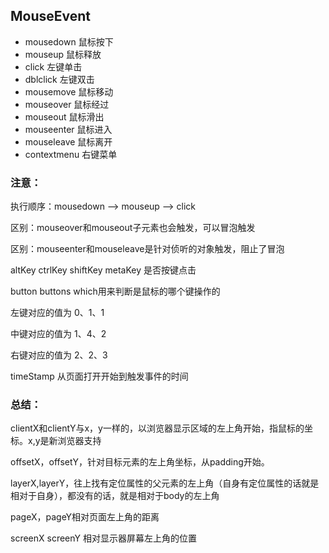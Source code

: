 ## MouseEvent

- mousedown 鼠标按下
- mouseup 鼠标释放
- click 左键单击
- dblclick 左键双击
- mousemove 鼠标移动
- mouseover 鼠标经过
- mouseout 鼠标滑出
- mouseenter 鼠标进入
- mouseleave 鼠标离开
- contextmenu 右键菜单

### 注意：
执行顺序：mousedown —> mouseup —> click

区别：mouseover和mouseout子元素也会触发，可以冒泡触发

区别：mouseenter和mouseleave是针对侦听的对象触发，阻止了冒泡

altKey ctrlKey shiftKey metaKey 是否按键点击

button buttons which用来判断是鼠标的哪个键操作的

左键对应的值为 0、1、1

中键对应的值为 1、4、2

右键对应的值为 2、2、3

timeStamp 从页面打开开始到触发事件的时间


### 总结：
clientX和clientY与x，y一样的，以浏览器显示区域的左上角开始，指鼠标的坐标。x,y是新浏览器支持

offsetX，offsetY，针对目标元素的左上角坐标，从padding开始。

layerX,layerY，往上找有定位属性的父元素的左上角（自身有定位属性的话就是相对于自身），都没有的话，就是相对于body的左上角

pageX，pageY相对页面左上角的距离

screenX screenY 相对显示器屏幕左上角的位置
